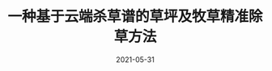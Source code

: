 ---
title: 一种基于云端杀草谱的草坪及牧草精准除草方法

event: 发明专利
event_url: ""

location: China

summary: ""
abstract: ""

# Talk start and end times.
#   End time can optionally be hidden by prefixing the line with `#`.
date: "2021-05-31"
date_end: "2021-05-31"
all_day: true

# Schedule page publish date (NOT talk date).
publishDate: "2017-01-01T00:00:00Z"

authors: [金小俊, 陈勇, 于佳琳]
tags: []

# Is this a featured talk? (true/false)
featured: false

links:
- name: 发明
- name: 受理
url_code: ""
url_pdf: ""
url_slides: ""
url_video: ""

# Markdown Slides (optional).
#   Associate this talk with Markdown slides.
#   Simply enter your slide deck's filename without extension.
#   E.g. `slides = "example-slides"` references `content/slides/example-slides.md`.
#   Otherwise, set `slides = ""`.

# Projects (optional).
#   Associate this post with one or more of your projects.
#   Simply enter your project's folder or file name without extension.
#   E.g. `projects = ["internal-project"]` references `content/project/deep-learning/index.md`.
#   Otherwise, set `projects = []`.
---